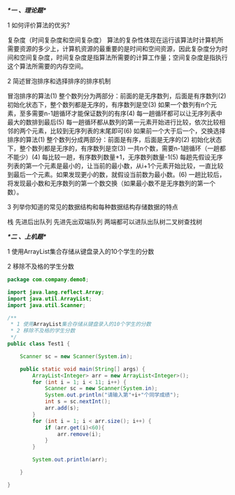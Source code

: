 ***\*一 、理论题\****

1 如何评价算法的优劣?

复杂度（时间复杂度和空间复杂度） 算法的复杂性体现在运行该算法时计算机所需要资源的多少上，计算机资源的最重要的是时间和空间资源，因此复杂度分为时间和空间复杂度，时间复杂度是指算法所需要的计算工作量；空间复杂度是指执行这个算法所需要的内存空间。

2 简述冒泡排序和选择排序的排序机制

冒泡排序的算法(1) 整个数列分为两部分：前面的是无序数列，后面是有序数列(2) 初始化状态下，整个数列都是无序的，有序数列是空(3) 如果一个数列有n个元素，至多需要n-1趟循环才能保证数列的有序(4) 每一趟循环都可以让无序列表中最大的数排到最后(5) 每一趟循环都从数列的第一元素开始进行比较，依次比较相邻的两个元素，比较到无序列表的末尾即可(6) 如果前一个大于后一个，交换选择排序的算法(1) 整个数列分成两部分：前面是有序，后面是无序的(2) 初始化状态下，整个数列都是无序的，有序数列是空(3) 一共n个数，需要n-1趟循环（一趟都不能少）(4) 每比较一趟，有序数列数量+1，无序数列数量-1(5) 每趟先假设无序列表的第一个元素是最小的，让当前的最小数，从i+1个元素开始比较，一直比较到最后一个元素。如果发现更小的数，就假设当前数为最小数。(6) 一趟比较后，将发现最小数和无序数列的第一个数交换（如果最小数不是无序数列的第一个数）。

3 列举你知道的常见的数据结构和每种数据结构存储数据的特点

栈 先进后出队列 先进先出双端队列 两端都可以进队出队树二叉树查找树

***\*二 、上机题\****

1 使用ArrayList集合存储从键盘录入的10个学生的分数

2 移除不及格的学生分数

```java
package com.company.demo8;

import java.lang.reflect.Array;
import java.util.ArrayList;
import java.util.Scanner;

/**
 * 1 使用ArrayList集合存储从键盘录入的10个学生的分数
 * 2 移除不及格的学生分数
 */
public class Test1 {

    Scanner sc = new Scanner(System.in);

    public static void main(String[] args) {
        ArrayList<Integer> arr = new ArrayList<Integer>();
        for (int i = 1; i < 11; i++) {
            Scanner sc = new Scanner(System.in);
            System.out.println("请输入第"+i+"个同学成绩");
            int s = sc.nextInt();
            arr.add(s);
        }
        for (int i = 1; i < arr.size(); i++) {
            if (arr.get(i)<60){
                arr.remove(i);
            }
        }

        System.out.println(arr);

    }

}

```

